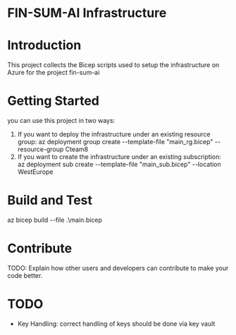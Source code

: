 # FIN-SUM-AI Infrastructure
# Introduction 
This project collects the Bicep scripts used to setup the infrastructure on Azure for the project fin-sum-ai

# Getting Started
 you can use this project in two ways:
1.	If you want to deploy the infrastructure under an existing resource group: az deployment group create --template-file "main_rg.bicep" --resource-group Cteam8
2.	If you want to create the infrastructure under an existing subscription: az deployment sub create --template-file "main_sub.bicep" --location WestEurope

# Build and Test
az bicep build --file .\main.bicep

# Contribute
TODO: Explain how other users and developers can contribute to make your code better. 

# TODO
- Key Handling: correct handling of keys should be done via key vault
